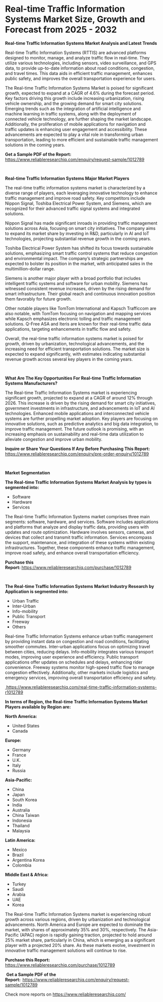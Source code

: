 <p><h1>Real-time Traffic Information Systems Market Size, Growth and Forecast from 2025 - 2032</h1></p><p><strong>Real-time Traffic Information Systems Market Analysis and Latest Trends</strong></p>
<p><p>Real-time Traffic Information Systems (RTTIS) are advanced platforms designed to monitor, manage, and analyze traffic flow in real-time. They utilize various technologies, including sensors, video surveillance, and GPS data, to provide up-to-date information about road conditions, congestion, and travel times. This data aids in efficient traffic management, enhances public safety, and improves the overall transportation experience for users.</p><p>The Real-time Traffic Information Systems Market is poised for significant growth, expected to expand at a CAGR of 4.6% during the forecast period. Key factors driving this growth include increasing urbanization, rising vehicle ownership, and the growing demand for smart city solutions. Emerging trends such as the integration of artificial intelligence and machine learning in traffic systems, along with the deployment of connected vehicle technology, are further shaping the market landscape. Additionally, the proliferation of mobile applications for navigation and traffic updates is enhancing user engagement and accessibility. These advancements are expected to play a vital role in transforming urban transportation, leading to more efficient and sustainable traffic management solutions in the coming years.</p></p>
<p><strong>Get a Sample PDF of the Report:&nbsp;</strong> <a href="https://www.reliableresearchiq.com/enquiry/request-sample/1012789?utm_campaign=3513&utm_medium=2&utm_source=Github&utm_content=ia&utm_term=31032025&utm_id=real-time-traffic-information-systems">https://www.reliableresearchiq.com/enquiry/request-sample/1012789</a></p>
<p>&nbsp;</p>
<p><strong>Real-time Traffic Information Systems Major Market Players</strong></p>
<p><p>The real-time traffic information systems market is characterized by a diverse range of players, each leveraging innovative technology to enhance traffic management and improve road safety. Key competitors include Nippon Signal, Toshiba Electrical Power System, and Siemens, which are recognized for their advanced traffic signal systems and integrated solutions.</p><p>Nippon Signal has made significant inroads in providing traffic management solutions across Asia, focusing on smart city initiatives. The company aims to expand its market share by investing in R&D, particularly in AI and IoT technologies, projecting substantial revenue growth in the coming years.</p><p>Toshiba Electrical Power System has shifted its focus towards sustainable solutions, emphasizing smart traffic control systems that reduce congestion and environmental impact. The company’s strategic partnerships are expected to bolster its position in the market, with anticipated sales in the multimillion-dollar range.</p><p>Siemens is another major player with a broad portfolio that includes intelligent traffic systems and software for urban mobility. Siemens has witnessed consistent revenue increases, driven by the rising demand for smart infrastructure. Their global reach and continuous innovation position them favorably for future growth.</p><p>Other notable players like TomTom International and Kapsch Trafficcom are also notable, with TomTom focusing on navigation and mapping services while Kapsch emphasizes electronic tolling and traffic management solutions. Q-Free ASA and Iteris are known for their real-time traffic data applications, targeting enhancements in traffic flow and safety.</p><p>Overall, the real-time traffic information systems market is poised for growth, driven by urbanization, technological advancements, and the increasing need for efficient transportation solutions. The market size is expected to expand significantly, with estimates indicating substantial revenue growth across several key players in the coming years.</p></p>
<p>&nbsp;</p>
<p><strong>What Are The Key Opportunities For Real-time Traffic Information Systems Manufacturers?</strong></p>
<p><p>The Real-time Traffic Information Systems market is experiencing significant growth, projected to expand at a CAGR of around 12% through 2026. This increase is driven by the rising demand for smart city initiatives, government investments in infrastructure, and advancements in IoT and AI technologies. Enhanced mobile applications and interconnected vehicle systems are further propelling market adoption. Key players are focusing on innovative solutions, such as predictive analytics and big data integration, to improve traffic management. The future outlook is promising, with an increasing emphasis on sustainability and real-time data utilization to alleviate congestion and improve urban mobility.</p></p>
<p><strong>Inquire or Share Your Questions If Any Before Purchasing This Report:</strong> <a href="https://www.reliableresearchiq.com/enquiry/pre-order-enquiry/1012789?utm_campaign=3513&utm_medium=2&utm_source=Github&utm_content=ia&utm_term=31032025&utm_id=real-time-traffic-information-systems">https://www.reliableresearchiq.com/enquiry/pre-order-enquiry/1012789</a></p>
<p>&nbsp;</p>
<p><strong>Market Segmentation</strong></p>
<p><strong>The Real-time Traffic Information Systems Market Analysis by types is segmented into:</strong></p>
<p><ul><li>Software</li><li>Hardware</li><li>Services</li></ul></p>
<p><p>The Real-time Traffic Information Systems market comprises three main segments: software, hardware, and services. Software includes applications and platforms that analyze and display traffic data, providing users with updates and route optimization. Hardware involves sensors, cameras, and devices that collect and transmit traffic information. Services encompass the support, maintenance, and integration of these systems within existing infrastructures. Together, these components enhance traffic management, improve road safety, and enhance overall transportation efficiency.</p></p>
<p><strong>Purchase this Report:&nbsp;</strong><a href="https://www.reliableresearchiq.com/purchase/1012789?utm_campaign=3513&utm_medium=2&utm_source=Github&utm_content=ia&utm_term=31032025&utm_id=real-time-traffic-information-systems">https://www.reliableresearchiq.com/purchase/1012789</a></p>
<p>&nbsp;</p>
<p><strong>The Real-time Traffic Information Systems Market Industry Research by Application is segmented into:</strong></p>
<p><ul><li>Urban Traffic</li><li>Inter-Urban</li><li>Info-mobility</li><li>Public Transport</li><li>Freeway</li><li>Others</li></ul></p>
<p><p>Real-time Traffic Information Systems enhance urban traffic management by providing instant data on congestion and road conditions, facilitating smoother commutes. Inter-urban applications focus on optimizing travel between cities, reducing delays. Info-mobility integrates various transport modes, improving user experience and efficiency. Public transport applications offer updates on schedules and delays, enhancing rider convenience. Freeway systems monitor high-speed traffic flow to manage congestion effectively. Additionally, other markets include logistics and emergency services, improving overall transportation efficiency and safety.</p></p>
<p><a href="https://www.reliableresearchiq.com/real-time-traffic-information-systems-r1012789?utm_campaign=3513&utm_medium=2&utm_source=Github&utm_content=ia&utm_term=31032025&utm_id=real-time-traffic-information-systems">&nbsp;https://www.reliableresearchiq.com/real-time-traffic-information-systems-r1012789</a></p>
<p><strong>In terms of Region, the Real-time Traffic Information Systems Market Players available by Region are:</strong></p>
<p>
    <p> <strong> North America: </strong>
        <ul>
            <li>United States</li>
            <li>Canada</li>
        </ul>
        </p> 
    <p> <strong> Europe: </strong>
        <ul>
            <li>Germany</li>
            <li>France</li>
            <li>U.K.</li>
            <li>Italy</li>
            <li>Russia</li>
        </ul>
        </p> 
    <p> <strong> Asia-Pacific: </strong>
        <ul>
            <li>China</li>
            <li>Japan</li>
            <li>South Korea</li>
            <li>India</li>
            <li>Australia</li>
            <li>China Taiwan</li>
            <li>Indonesia</li>
            <li>Thailand</li>
            <li>Malaysia</li>
        </ul>
        </p> 
    <p> <strong> Latin America: </strong>
        <ul>
            <li>Mexico</li>
            <li>Brazil</li>
            <li>Argentina Korea</li>
            <li>Colombia</li>
        </ul>
        </p> 
    <p> <strong> Middle East & Africa: </strong>
        <ul>
            <li>Turkey</li>
            <li>Saudi</li>
            <li>Arabia</li>
            <li>UAE</li>
            <li>Korea</li>
        </ul>
    </p>
    </p>
<p><p>The Real-time Traffic Information Systems market is experiencing robust growth across various regions, driven by urbanization and technological advancements. North America and Europe are expected to dominate the market, with shares of approximately 35% and 30%, respectively. The Asia-Pacific (APAC) region is rapidly gaining traction, projected to hold around 25% market share, particularly in China, which is emerging as a significant player with a projected 20% share. As these markets evolve, investment in innovative traffic management solutions will continue to rise.</p></p>
<p><strong>Purchase this Report: </strong><a href="https://www.reliableresearchiq.com/purchase/1012789?utm_campaign=3513&utm_medium=2&utm_source=Github&utm_content=ia&utm_term=31032025&utm_id=real-time-traffic-information-systems">https://www.reliableresearchiq.com/purchase/1012789</a></p>
<p>&nbsp;<strong>Get a Sample PDF of the Report:&nbsp;&nbsp;</strong><a href="https://www.reliableresearchiq.com/enquiry/request-sample/1012789?utm_campaign=3513&utm_medium=2&utm_source=Github&utm_content=ia&utm_term=31032025&utm_id=real-time-traffic-information-systems">https://www.reliableresearchiq.com/enquiry/request-sample/1012789</a></p>
<p><strong></strong></p>
<p>Check more reports on <a href="https://www.reliableresearchiq.com/?utm_campaign=3513&utm_medium=2&utm_source=Github&utm_content=ia&utm_term=31032025&utm_id=real-time-traffic-information-systems">https://www.reliableresearchiq.com/</a></p>